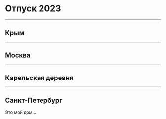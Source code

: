 # Отпуск 2023
---
## Крым
---
## Москва
---
## Карельская деревня
---
## Санкт-Петербург  

Это мой дом...